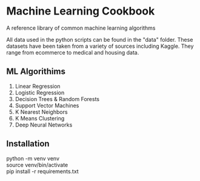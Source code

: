# Machine Learning Cookbook
A reference library of common machine learning algorithms

All data  used in the python scripts can be found in the "data" folder. These datasets have been
taken from a variety of sources including Kaggle. They range from ecommerce to medical and housing
data.

## ML Algorithims

1. Linear Regression
2. Logistic Regression
3. Decision Trees & Random Forests
4. Support Vector Machines
5. K Nearest Neighbors
6. K Means Clustering
7. Deep Neural Networks

## Installation
python -m venv venv  
source venv/bin/activate  
pip install -r requirements.txt  